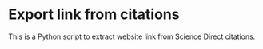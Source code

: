 # Export link from citations

This is a Python script to extract website link from Science Direct citations. 
